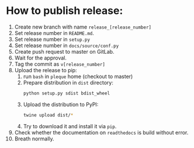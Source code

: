# How to publish release:

1. Create new branch with name `release_[release_number]`
1. Set release number in `README.md`.
1. Set release number in `setup.py`
1. Set release number in `docs/source/conf.py`
1. Create push request to master on GitLab.
1. Wait for the approval.
1. Tag the commit as `v[release_number]`
1. Upload the release to pip: 
    1. run `bash` in `pleque` home (checkout to master)
    1. Prepare distribution in `dist` directory:
        ```bash
        python setup.py sdist bdist_wheel 
        ```  
    1. Upload the distribution to PyPI:
        ```bash
        twine upload dist/*
        ```
    1. Try to download it and install it via `pip`.
1. Check whether the documentation on `readthedocs` is build without error. 
1. Breath normally. 
